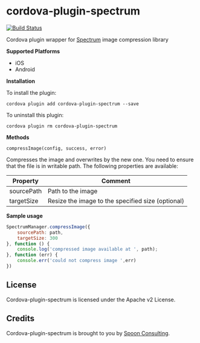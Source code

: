 
# cordova-plugin-spectrum
[![Build Status](https://travis-ci.org/spoonconsulting/cordova-plugin-spectrum.svg?branch=master)](https://travis-ci.org/spoonconsulting/cordova-plugin-spectrum)

Cordova plugin wrapper for [Spectrum](https://libspectrum.io/) image compression library

**Supported Platforms**
- iOS
- Android


**Installation**

To install the plugin:

```
cordova plugin add cordova-plugin-spectrum --save
```

To uninstall this plugin:
```
cordova plugin rm cordova-plugin-spectrum
```

**Methods**

`compressImage(config, success, error)`

Compresses the image and overwrites by the new one. You need to ensure that the file is in writable path.
The following properties are available:

Property | Comment
-------- | -------
sourcePath | Path to the image
targetSize | Resize the image to the specified size (optional)

**Sample usage**

```javascript
SpectrumManager.compressImage({
    sourcePath: path,
    targetSize: 300
}, function () {
    console.log('compressed image available at ', path);
}, function (err) {
    console.err('could not compress image ',err)
})
```
## License
Cordova-plugin-spectrum is licensed under the Apache v2 License.

## Credits
Cordova-plugin-spectrum is brought to you by [Spoon Consulting](http://www.spoonconsulting.com/).
